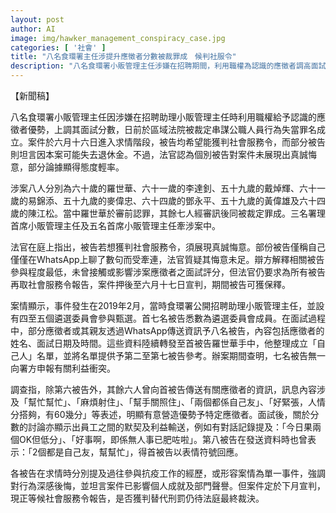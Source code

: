```yaml
---
layout: post
author: AI
image: img/hawker_management_conspiracy_case.jpg
categories: [ '社會' ]
title: "八名食環署主任涉提升應徵者分數被裁罪成　候判社服令"
description: "八名食環署小販管理主任涉嫌在招聘期間，利用職權為認識的應徵者調高面試分數，日前被裁定串謀公職人員行為失當罪名成立。被告均申請社會服務令，部分人因案恐喪失退休金，法官質疑個別被告悔意不足，將於六月十七日宣判，暫准保釋等候判刑。"
---
```

【新聞稿】

八名食環署小販管理主任因涉嫌在招聘助理小販管理主任時利用職權給予認識的應徵者優勢，上調其面試分數，日前於區域法院被裁定串謀公職人員行為失當罪名成立。案件於六月十六日進入求情階段，被告均希望能獲判社會服務令，而部分被告則坦言因本案可能失去退休金。不過，法官認為個別被告對案件未展現出真誠悔意，部分論據顯得態度輕率。

涉案八人分別為六十歲的羅世華、六十一歲的李達釗、五十九歲的戴焯輝、六十一歲的易錦添、五十九歲的麥偉忠、六十四歲的鄧永平、五十九歲的黃偉雄及六十四歲的陳江松。當中羅世華於審前認罪，其餘七人經審訊後同被裁定罪成。三名署理首席小販管理主任及五名首席小販管理主任牽涉案中。

法官在庭上指出，被告若想獲判社會服務令，須展現真誠悔意。部份被告僅稱自己僅僅在WhatsApp上聊了數句而受牽連，法官質疑其悔意未足。辯方解釋相關被告參與程度最低，未曾接觸或影響涉案應徵者之面試評分，但法官仍要求為所有被告再取社會服務令報告，案件押後至六月十七日宣判，期間被告可獲保釋。

案情顯示，事件發生在2019年2月，當時食環署公開招聘助理小販管理主任，並設有四至五個遴選委員會參與甄選。首七名被告悉數為遴選委員會成員。在面試過程中，部分應徵者或其親友透過WhatsApp傳送資訊予八名被告，內容包括應徵者的姓名、面試日期及時間。這些資料陸續轉發至首被告羅世華手中，他整理成立「自己人」名單，並將名單提供予第二至第七被告參考。辦案期間查明，七名被告無一向署方申報有關利益衝突。

調查指，除第六被告外，其餘六人曾向首被告傳送有關應徵者的資訊，訊息內容涉及「幫忙幫忙」、「麻煩射住」、「幫手關照住」、「兩個都係自己友」、「好緊張，人情分搭夠，有60幾分」等表述，明顯有意營造優勢予特定應徵者。面試後，關於分數的討論亦顯示出員工之間的默契及利益輸送，例如有對話記錄提及：「今日果兩個OK但低分」、「好事啊，即係無人事已肥咗啦」。第八被告在發送資料時也曾表示：「2個都是自己友，幫幫忙」，得首被告以表情符號回應。

各被告在求情時分別提及過往參與抗疫工作的經歷，或形容案情為單一事件，強調對行為深感後悔，並坦言案件已影響個人成就及部門聲譽。但案件定於下月宣判，現正等候社會服務令報告，是否獲判替代刑罰仍待法庭最終裁決。